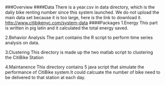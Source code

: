 ###Overview
####Data
There is a year.csv in data directory, which is the daliy bike renting number since this system launched.
We do not upload the main data set because it is too large, here is the link to download it.
http://www.citibikenyc.com/system-data
####Packages
1.Energy
This part is written in pig latin and it calculated the total energy saved.

2.Behavior Analysis
The part contains the R script to perform time series analysis on data.

3.Clustering
This directory is made up the two matlab script to clustering the CitiBike Station

4.Maintanence
This directory contains 5 java script that simulate the performance of CitiBike system.It could calcuate the number of bike need to be delivered to that station at each day.




